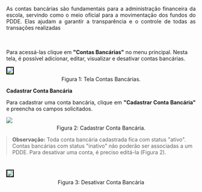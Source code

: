 <p align="justify">
As contas bancárias são fundamentais para a administração financeira da escola, servindo como o meio oficial para a movimentação dos fundos do PDDE. Elas ajudam a garantir a transparência e o controle de todas as transações realizadas

<br><br>
Para acessá-las clique em <strong>"Contas Bancárias"</strong> no menu principal. Nesta tela, é possível adicionar, editar, visualizar e desativar contas bancárias.
</p>

<figure style="margin: 0.5em 0;">
    <img src="../../../img/pc/contas-bancarias/TelaInicial.png" style="border: 2px solid black;">
    <figcaption style="margin-top: 0.3em; text-align: center;">Figura 1: Tela Contas Bancárias.</figcaption>
</figure>


**Cadastrar Conta Bancária**

<p align="justify">
Para cadastrar uma conta bancária, clique em <strong>"Cadastrar Conta Bancária"</strong> e preencha os campos solicitados.
</p>

<figure style="margin: 0.5em 0;">
    <img src="../../../img/pc/contas-bancarias/CadastrarConta.png">
    <figcaption style="margin-top: 0.3em; text-align: center;">Figura 2: Cadastrar Conta Bancária.</figcaption>
</figure>

<blockquote style="margin: 1em 0;">
  <strong>Observação:</strong> Toda conta bancária cadastrada fica com status "ativo". 
  Contas bancárias com status "inativo" não poderão ser associadas a um PDDE. 
  Para desativar uma conta, é preciso editá-la (Figura 2).
</blockquote>
<br>

<figure style="margin: 0.5em 0;">
    <img src="../../../img/pc/contas-bancarias/EditarConta.png"  style="border: 2px solid black;">
    <figcaption style="margin-top: 0.3em; text-align: center;">Figura 3: Desativar Conta Bancária</figcaption>
</figure>
